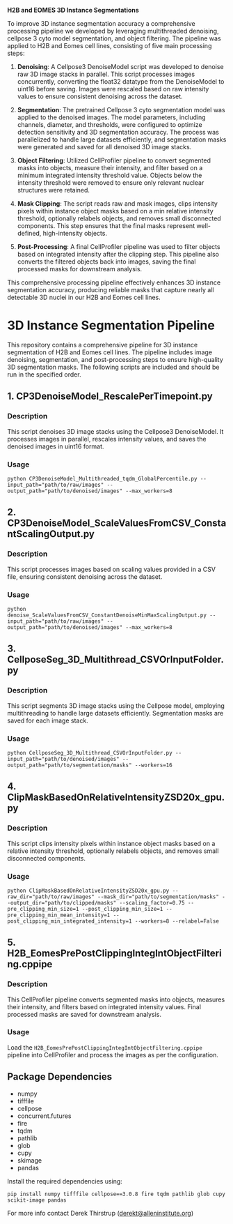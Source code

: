 **H2B and EOMES 3D Instance Segmentations**

To improve 3D instance segmentation accuracy a comprehensive processing pipeline we developed by leveraging multithreaded denoising, cellpose 3 cyto model segmentation, and object filtering. The pipeline was applied to H2B and Eomes cell lines, consisting of five main processing steps:

1. **Denoising**: A Cellpose3 DenoiseModel script was developed to denoise raw 3D image stacks in parallel. This script processes images concurrently, converting the float32 datatype from the DenoiseModel to uint16 before saving. Images were rescaled based on raw intensity values to ensure consistent denoising across the dataset.

2. **Segmentation**: The pretrained Cellpose 3 cyto segmentation model was applied to the denoised images. The model parameters, including channels, diameter, and thresholds, were configured to optimize detection sensitivity and 3D segmentation accuracy. The process was parallelized to handle large datasets efficiently, and segmentation masks were generated and saved for all denoised 3D image stacks.

3. **Object Filtering**: Utilized CellProfiler pipeline to convert segmented masks into objects, measure their intensity, and filter based on a minimum integrated intensity threshold value. Objects below the intensity threshold were removed to ensure only relevant nuclear structures were retained.

4. **Mask Clipping**: The script reads raw and mask images, clips intensity pixels within instance object masks based on a min relative intensity threshold, optionally relabels objects, and removes small disconnected components. This step ensures that the final masks represent well-defined, high-intensity objects.

5. **Post-Processing**: A final CellProfiler pipeline was used to filter objects based on integrated intensity after the clipping step. This pipeline also converts the filtered objects back into images, saving the final processed masks for downstream analysis.

This comprehensive processing pipeline effectively enhances 3D instance segmentation accuracy, producing reliable masks that capture nearly all detectable 3D nuclei in our H2B and Eomes cell lines.

# 3D Instance Segmentation Pipeline

This repository contains a comprehensive pipeline for 3D instance segmentation of H2B and Eomes cell lines. The pipeline includes image denoising, segmentation, and post-processing steps to ensure high-quality 3D segmentation masks. The following scripts are included and should be run in the specified order.

## 1. CP3DenoiseModel_RescalePerTimepoint.py

### Description
This script denoises 3D image stacks using the Cellpose3 DenoiseModel. It processes images in parallel, rescales intensity values, and saves the denoised images in uint16 format.

### Usage
```
python CP3DenoiseModel_Multithreaded_tqdm_GlobalPercentile.py --input_path="path/to/raw/images" --output_path="path/to/denoised/images" --max_workers=8
```

## 2. CP3DenoiseModel_ScaleValuesFromCSV_ConstantScalingOutput.py

### Description
This script processes images based on scaling values provided in a CSV file, ensuring consistent denoising across the dataset.

### Usage
```
python denoise_ScaleValuesFromCSV_ConstantDenoiseMinMaxScalingOutput.py --input_path="path/to/raw/images" --output_path="path/to/denoised/images" --max_workers=8
```

## 3. CellposeSeg_3D_Multithread_CSVOrInputFolder.py

### Description
This script segments 3D image stacks using the Cellpose model, employing multithreading to handle large datasets efficiently. Segmentation masks are saved for each image stack.

### Usage
```
python CellposeSeg_3D_Multithread_CSVOrInputFolder.py --input_path="path/to/denoised/images" --output_path="path/to/segmentation/masks" --workers=16
```

## 4. ClipMaskBasedOnRelativeIntensityZSD20x_gpu.py

### Description
This script clips intensity pixels within instance object masks based on a relative intensity threshold, optionally relabels objects, and removes small disconnected components.

### Usage
```
python ClipMaskBasedOnRelativeIntensityZSD20x_gpu.py --raw_dir="path/to/raw/images" --mask_dir="path/to/segmentation/masks" --output_dir="path/to/clipped/masks" --scaling_factor=0.75 --pre_clipping_min_size=1 --post_clipping_min_size=1 --pre_clipping_min_mean_intensity=1 --post_clipping_min_integrated_intensity=1 --workers=8 --relabel=False
```

## 5. H2B_EomesPrePostClippingIntegIntObjectFiltering.cppipe

### Description
This CellProfiler pipeline converts segmented masks into objects, measures their intensity, and filters based on integrated intensity values. Final processed masks are saved for downstream analysis.

### Usage
Load the `H2B_EomesPrePostClippingIntegIntObjectFiltering.cppipe` pipeline into CellProfiler and process the images as per the configuration.

## Package Dependencies
- numpy
- tifffile
- cellpose
- concurrent.futures
- fire
- tqdm
- pathlib
- glob
- cupy
- skimage
- pandas

Install the required dependencies using:
```
pip install numpy tifffile cellpose==3.0.8 fire tqdm pathlib glob cupy scikit-image pandas
```

For more info contact Derek Thirstrup (derekt@alleninstitute.org)
